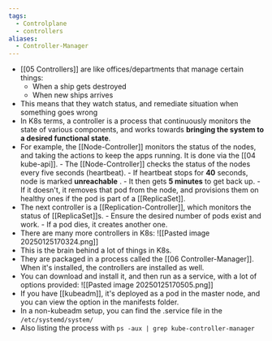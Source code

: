 ```yaml
---
tags:
  - Controlplane
  - controllers
aliases:
  - Controller-Manager
---
```


- [[05 Controllers]] are like offices/departments that manage certain things:
  - When a ship gets destroyed
  - When new ships arrives
- This means that they watch status, and remediate situation when something goes wrong
- In K8s terms, a controller is a process that continuously monitors the state of various components, and works towards **bringing the system to a desired functional state**.
- For example, the [[Node-Controller]] monitors the status of the nodes, and taking the actions to keep the apps running. It is done via the [[04 kube-api]].
	  - The [[Node-Controller]] checks the status of the nodes every five seconds (heartbeat).
	  - If heartbeat stops for **40** seconds, node is marked **unreachable** .
	  - It then gets **5 minutes** to get back up.
	  - If it doesn't, it removes that pod from the node, and provisions them on healthy ones if the pod is part of a [[ReplicaSet]].
- The next controller is a [[Replication-Controller]], which monitors the status of [[ReplicaSet]]s.
	  - Ensure the desired number of pods exist and work.
	  - If a pod dies, it creates another one.
- There are many more controllers in K8s:
  ![[Pasted image 20250125170324.png]]
- This is the brain behind a lot of things in K8s.
- They are packaged in a process called the [[06 Controller-Manager]]. When it's installed, the controllers are installed as well.
- You can download and install it, and then run as a service, with a lot of options provided:
  ![[Pasted image 20250125170505.png]]
- If you have [[kubeadm]], it's deployed as a pod in the master node, and you can view the option in the manifests folder.
- In a non-kubeadm setup, you can find the .service file in the `/etc/systemd/system/`
- Also listing the process with `ps -aux | grep kube-controller-manager`
